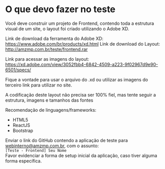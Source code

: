 # O que devo fazer no teste

Você deve construir um projeto de Frontend, contendo toda a estrutura visual de um site, o layout foi criado utilizando o Adobe XD.  

Link de download da ferramenta do Adobe XD: https://www.adobe.com/br/products/xd.html
Link de download do Layout: http://amzmp.com.br/teste/frontend.rar

Link para acessar as imagens do layout:
https://xd.adobe.com/view/3052fbb4-6842-4509-a223-9f02967d9e90-6501/specs/

Fique a vontade para usar o arquivo do .xd ou utilizar as imagens do terceiro link para utilizar no site.

A codificação deste layout não precisa ser 100% fiel, mas tente seguir a estrutura, imagens e tamanhos das fontes

Recomendação de linguagens/frameworks:  
- HTML5
- ReactJS
- Bootstrap
  
Enviar o link do GitHub contendo a aplicação de teste para webinterno@amzmp.com.br, com o assunto:  
`[Teste - Frontend] Seu Nome`  
Favor evidenciar a forma de setup inicial da aplicação, caso tiver alguma forma específica.
